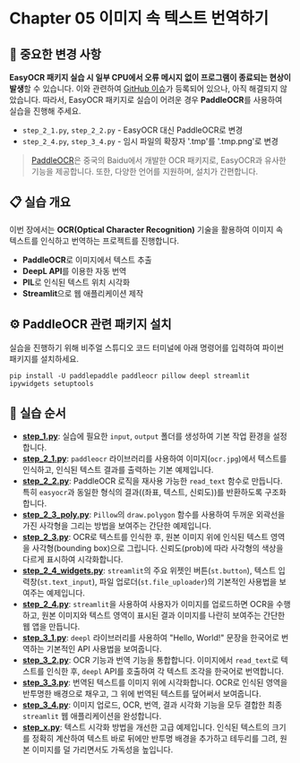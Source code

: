 # Chapter 05 이미지 속 텍스트 번역하기

## 🚨 중요한 변경 사항
**EasyOCR 패키지 실습 시 일부 CPU에서 오류 메시지 없이 프로그램이 종료되는 현상이 발생**할 수 있습니다. 이와 관련하여 [GitHub 이슈](https://github.com/JaidedAI/EasyOCR/issues/704)가 등록되어 있으나, 아직 해결되지 않았습니다.
따라서, EasyOCR 패키지로 실습이 어려운 경우 **PaddleOCR**를 사용하여 실습을 진행해 주세요. 

  * `step_2_1.py`, `step_2_2.py` - EasyOCR 대신 PaddleOCR로 변경
  * `step_2_4.py`, `step_3_4.py` - 임시 파일의 확장자 '.tmp'를 '.tmp.png'로 변경

> [PaddleOCR](https://github.com/PaddlePaddle/PaddleOCR)은 중국의 Baidu에서 개발한 OCR 패키지로, EasyOCR과 유사한 기능을 제공합니다. 또한, 다양한 언어를 지원하며, 설치가 간편합니다.

## 📋 실습 개요
이번 장에서는 **OCR(Optical Character Recognition)** 기술을 활용하여 이미지 속 텍스트를 인식하고 번역하는 프로젝트를 진행합니다. 
- **PaddleOCR**로 이미지에서 텍스트 추출
- **DeepL API**를 이용한 자동 번역
- **PIL**로 인식된 텍스트 위치 시각화
- **Streamlit**으로 웹 애플리케이션 제작

## ⚙️ PaddleOCR 관련 패키지 설치
실습을 진행하기 위해 비주얼 스튜디오 코드 터미널에 아래 명령어를 입력하여 파이썬 패키지를 설치하세요.

```shell
pip install -U paddlepaddle paddleocr pillow deepl streamlit ipywidgets setuptools
```

## 🚀 실습 순서

*   **[step_1.py](step_1.py)**: 실습에 필요한 `input`, `output` 폴더를 생성하여 기본 작업 환경을 설정합니다.
*   **[step_2_1.py](step_2_1.py)**: `paddleocr` 라이브러리를 사용하여 이미지(`ocr.jpg`)에서 텍스트를 인식하고, 인식된 텍스트 결과를 출력하는 기본 예제입니다.
*   **[step_2_2.py](step_2_2.py)**: PaddleOCR 로직을 재사용 가능한 `read_text` 함수로 만듭니다. 특히 `easyocr`과 동일한 형식의 결과((좌표, 텍스트, 신뢰도))를 반환하도록 구조화합니다.
*   **[step_2_3_poly.py](step_2_3_poly.py)**: `Pillow`의 `draw.polygon` 함수를 사용하여 두꺼운 외곽선을 가진 사각형을 그리는 방법을 보여주는 간단한 예제입니다.
*   **[step_2_3.py](step_2_3.py)**: OCR로 텍스트를 인식한 후, 원본 이미지 위에 인식된 텍스트 영역을 사각형(bounding box)으로 그립니다. 신뢰도(prob)에 따라 사각형의 색상을 다르게 표시하여 시각화합니다.
*   **[step_2_4_widgets.py](step_2_4_widgets.py)**: `streamlit`의 주요 위젯인 버튼(`st.button`), 텍스트 입력창(`st.text_input`), 파일 업로더(`st.file_uploader`)의 기본적인 사용법을 보여주는 예제입니다.
*   **[step_2_4.py](step_2_4.py)**: `streamlit`을 사용하여 사용자가 이미지를 업로드하면 OCR을 수행하고, 원본 이미지와 텍스트 영역이 표시된 결과 이미지를 나란히 보여주는 간단한 웹 앱을 만듭니다.
*   **[step_3_1.py](step_3_1.py)**: `deepl` 라이브러리를 사용하여 "Hello, World!" 문장을 한국어로 번역하는 기본적인 API 사용법을 보여줍니다.
*   **[step_3_2.py](step_3_2.py)**: OCR 기능과 번역 기능을 통합합니다. 이미지에서 `read_text`로 텍스트를 인식한 후, `deepl` API를 호출하여 각 텍스트 조각을 한국어로 번역합니다.
*   **[step_3_3.py](step_3_3.py)**: 번역된 텍스트를 이미지 위에 시각화합니다. OCR로 인식된 영역을 반투명한 배경으로 채우고, 그 위에 번역된 텍스트를 덮어써서 보여줍니다.
*   **[step_3_4.py](step_3_4.py)**: 이미지 업로드, OCR, 번역, 결과 시각화 기능을 모두 결합한 최종 `streamlit` 웹 애플리케이션을 완성합니다.
*   **[step_x.py](step_x.py)**: 텍스트 시각화 방법을 개선한 고급 예제입니다. 인식된 텍스트의 크기를 정확히 계산하여 텍스트 바로 뒤에만 반투명 배경을 추가하고 테두리를 그려, 원본 이미지를 덜 가리면서도 가독성을 높입니다.
